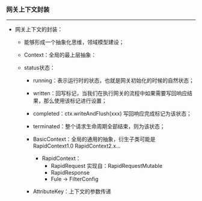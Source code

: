 ### 网关上下文封装

------



- 网关上下文的封装：

  - 能够形成一个抽象化思维，领域模型建设；

  - Context：全局的最上层抽象：

  - status状态：

    - running：表示运行时的状态，也就是网关初始化的时候的自然状态；

    - written：回写标记，当我们在执行网关的流程中如果需要写回响应结果，那么使用该标记进行设置；

    - completed：ctx.writeAndFlush(xxx) 写回响应完成标记为该状态；

    - terminated：整个请求生命周期全部结束，则为该状态；

    - BasicContext：全局的通用的抽象，衍生子类可能是RapidContext1.0 RapidContext2.x...

      - RapidContext：
        - RapidRequest 实现自：RapidRequestMutable
        - RapidResponse
        - Fule  -> FilterConfig

    - AttributeKey：上下文的参数传递